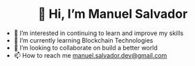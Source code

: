 <h1 align="center">👋 Hi, I’m Manuel Salvador</h1>


- 👀 I’m interested in continuing to learn and improve my skills
- 🌱 I’m currently learning Blockchain Technologies
- 💞️ I’m looking to collaborate on build a better world
- 📫 How to reach me manuel.salvador.dev@gmail.com
